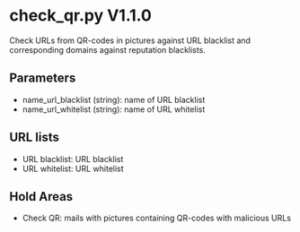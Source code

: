 check_qr.py V1.1.0
==================

Check URLs from QR-codes in pictures against URL blacklist and corresponding domains against reputation blacklists.

## Parameters
* name_url_blacklist (string): name of URL blacklist
* name_url_whitelist (string): name of URL whitelist

## URL lists
* URL blacklist: URL blacklist
* URL whitelist: URL whitelist

## Hold Areas
* Check QR: mails with pictures containing QR-codes with malicious URLs
